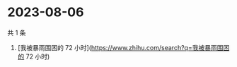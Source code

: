 # 2023-08-06

共 1 条

<!-- BEGIN ZHIHUSEARCH -->
<!-- 最后更新时间 Sun Aug 06 2023 06:04:58 GMT+0800 (China Standard Time) -->
1. [我被暴雨围困的 72 小时](https://www.zhihu.com/search?q=我被暴雨围困的 72 小时)
<!-- END ZHIHUSEARCH -->
